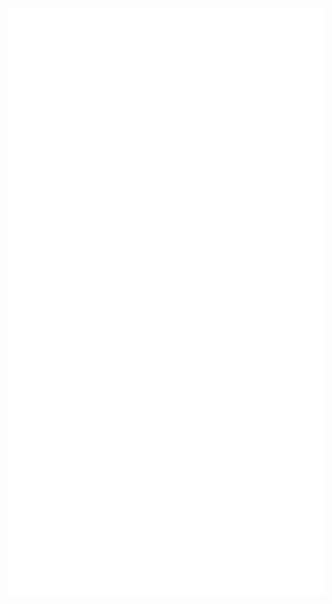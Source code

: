 <div align="center">
  <img
    src="https://github.com/szymolekk/szymolekk/blob/master/github-metrics.svg"
    alt="Metrics"
  />
</div>


